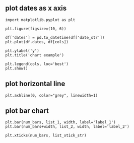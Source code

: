 ## plot dates as x axis
```
import matplotlib.pyplot as plt

plt.figure(figsize=(10, 6))

df['dates'] = pd.to_datetime(df['date_str'])
plt.plot(df.dates, df[cols])

plt.ylabel('y')
plt.title('chart example')

plt.legend(cols, loc='best')
plt.show()
```

## plot horizontal line
```
plt.axhline(0, color="grey", linewidth=1)
```

## plot bar chart
```
plt.bar(num_bars, list_1, width, label='label_1')
plt.bar(num_bars+width, list_2, width, label='label_2')

plt.xticks(num_bars, list_xtick_str)
```
